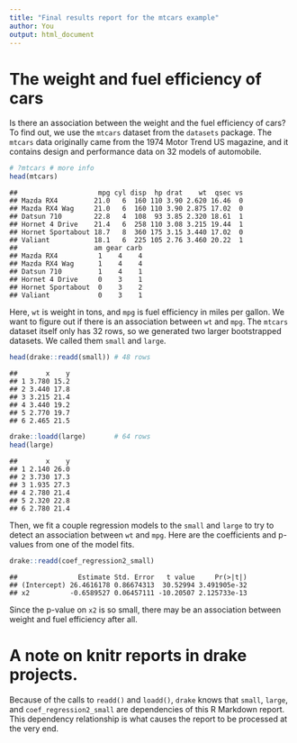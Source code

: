 ```yaml
---
title: "Final results report for the mtcars example"
author: You
output: html_document
---
```


# The weight and fuel efficiency of cars

Is there an association between the weight and the fuel efficiency of cars? To find out, we use the `mtcars` dataset from the `datasets` package. The `mtcars` data originally came from the 1974 Motor Trend US magazine, and it contains design and performance data on 32 models of automobile.


```r
# ?mtcars # more info
head(mtcars)
```

```
##                    mpg cyl disp  hp drat    wt  qsec vs
## Mazda RX4         21.0   6  160 110 3.90 2.620 16.46  0
## Mazda RX4 Wag     21.0   6  160 110 3.90 2.875 17.02  0
## Datsun 710        22.8   4  108  93 3.85 2.320 18.61  1
## Hornet 4 Drive    21.4   6  258 110 3.08 3.215 19.44  1
## Hornet Sportabout 18.7   8  360 175 3.15 3.440 17.02  0
## Valiant           18.1   6  225 105 2.76 3.460 20.22  1
##                   am gear carb
## Mazda RX4          1    4    4
## Mazda RX4 Wag      1    4    4
## Datsun 710         1    4    1
## Hornet 4 Drive     0    3    1
## Hornet Sportabout  0    3    2
## Valiant            0    3    1
```

Here, `wt` is weight in tons, and `mpg` is fuel efficiency in miles per gallon. We want to figure out if there is an association between `wt` and `mpg`. The `mtcars` dataset itself only has 32 rows, so we generated two larger bootstrapped datasets. We called them `small` and `large`.


```r
head(drake::readd(small)) # 48 rows
```

```
##       x    y
## 1 3.780 15.2
## 2 3.440 17.8
## 3 3.215 21.4
## 4 3.440 19.2
## 5 2.770 19.7
## 6 2.465 21.5
```

```r
drake::loadd(large)       # 64 rows
head(large)
```

```
##       x    y
## 1 2.140 26.0
## 2 3.730 17.3
## 3 1.935 27.3
## 4 2.780 21.4
## 5 2.320 22.8
## 6 2.780 21.4
```

Then, we fit a couple regression models to the `small` and `large` to try to detect an association between `wt` and `mpg`. Here are the coefficients and p-values from one of the model fits.


```r
drake::readd(coef_regression2_small)
```

```
##               Estimate Std. Error   t value     Pr(>|t|)
## (Intercept) 26.4616178 0.86674313  30.52994 3.491905e-32
## x2          -0.6589527 0.06457111 -10.20507 2.125733e-13
```

Since the p-value on `x2` is so small, there may be an association between weight and fuel efficiency after all.

# A note on knitr reports in drake projects.

Because of the calls to `readd()` and `loadd()`, `drake` knows that `small`, `large`, and `coef_regression2_small` are dependencies of this R Markdown report. This dependency relationship is what causes the report to be processed at the very end.
